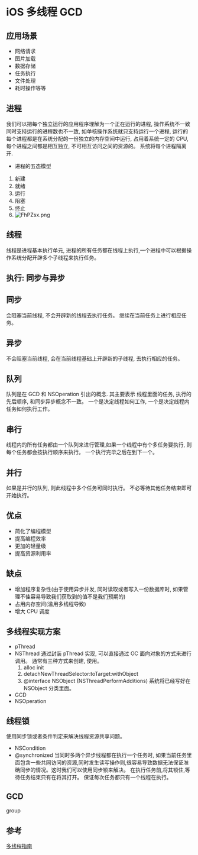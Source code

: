 # iOS 多线程 GCD

## 应用场景
* 网络请求
* 图片加载
* 数据存储
* 任务执行
* 文件处理
* 耗时操作等等
## 进程

我们可以把每个独立运行的应用程序理解为一个正在运行的进程, 操作系统不一致同时支持运行的进程数也不一致, 如单核操作系统就只支持运行一个进程, 运行的每个进程都是在系统分配的一份独立的内存空间中运行, 占用着系统一定的 CPU, 每个进程之间都是相互独立, 不可相互访问之间的资源的。
系统将每个进程隔离开.

* 进程的五态模型
1. 新建
2. 就绪
3. 运行
4. 阻塞
5. 终止
6. ![FhPZsx.png](https://s1.ax1x.com/2018/12/30/FhPZsx.png)
## 线程

线程是进程基本执行单元, 进程的所有任务都在线程上执行,一个进程中可以根据操作系统分配开辟多个子线程来执行任务。
## 执行: 同步与异步
## 同步

会阻塞当前线程, 不会开辟新的线程去执行任务。 继续在当前任务上进行相应任务。
## 异步
不会阻塞当前线程, 会在当前线程基础上开辟新的子线程, 去执行相应的任务。
## 队列
队列是在 GCD 和 NSOperation 引出的概念. 其主要表示 线程里面的任务, 执行的先后顺序, 和同步异步概念不一致。 一个是决定线程如何工作, 一个是决定线程内任务如何执行工作。
## 串行
线程内的所有任务都由一个队列来进行管理,如果一个线程中有个多任务要执行, 则每个任务都会按执行顺序来执行。 一个执行完毕之后在到下一个。
## 并行
如果是并行的队列, 则此线程中多个任务可同时执行。 不必等待其他任务结束即可开始执行。
## 优点
* 简化了编程模型
* 提高编程效率
* 更加的轻量级
* 提高资源利用率
## 缺点
* 增加程序复杂性(由于使用异步并发, 同时读取或者写入一份数据库时, 如果管理不佳容易导致我们获取到的值不是我们预期的)
* 占用内存空间(滥用多线程导致)
* 增大 CPU 调度 

## 多线程实现方案

* pThread
* NSThread
  通过封装 pThread 实现, 可以直接通过 OC 面向对象的方式来进行调用。
  通常有三种方式来创建, 使用。
  1. alloc init
  2. detachNewThreadSelector:toTarget:withObject
  3. @interface NSObject (NSThreadPerformAdditions) 系统将已经写好在 NSObject 分类里面。
* GCD
* NSOperation

## 线程锁

使用同步锁或者条件判定来解决线程资源共享问题。
* NSCondition
* @synchronized
当同时多两个异步线程都在执行一个任务时, 如果当前任务里面包含一些共同访问的资源,同时发生读写操作则,很容易导致数据无法保证准确同步的情况。这时我们可以使用同步锁来解决。 在执行任务前,将其锁住,等待任务结束只有在将其打开。 保证每次任务都只有一个线程在执行。

##  GCD

group








## 参考

[多线程指南](https://bestswifter.com/multithreadconclusion/)


